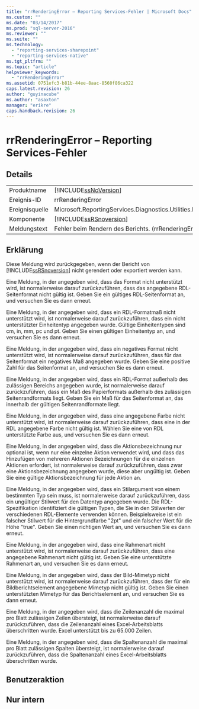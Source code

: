 ```yaml
---
title: "rrRenderingError – Reporting Services-Fehler | Microsoft Docs"
ms.custom: ""
ms.date: "03/14/2017"
ms.prod: "sql-server-2016"
ms.reviewer: ""
ms.suite: ""
ms.technology: 
  - "reporting-services-sharepoint"
  - "reporting-services-native"
ms.tgt_pltfrm: ""
ms.topic: "article"
helpviewer_keywords: 
  - "rrRenderingError"
ms.assetid: 0751efc3-b81b-44ee-8aac-8560f86ca322
caps.latest.revision: 26
author: "guyinacube"
ms.author: "asaxton"
manager: "erikre"
caps.handback.revision: 26
---
```

# rrRenderingError – Reporting Services-Fehler
    
## Details  
  
|||  
|-|-|  
|Produktname|[!INCLUDE[ssNoVersion](../../includes/ssnoversion-md.md)]|  
|Ereignis-ID|rrRenderingError|  
|Ereignisquelle|Microsoft.ReportingServices.Diagnostics.Utilities.ErrorStrings.resources.Strings|  
|Komponente|[!INCLUDE[ssRSnoversion](../../includes/ssrsnoversion-md.md)]|  
|Meldungstext|Fehler beim Rendern des Berichts. (rrRenderingError) %1|  
  
## Erklärung  
 Diese Meldung wird zurückgegeben, wenn der Bericht von [!INCLUDE[ssRSnoversion](../../includes/ssrsnoversion-md.md)] nicht gerendert oder exportiert werden kann.  
  
 Eine Meldung, in der angegeben wird, dass das Format nicht unterstützt wird, ist normalerweise darauf zurückzuführen, dass das angegebene RDL-Seitenformat nicht gültig ist. Geben Sie ein gültiges RDL-Seitenformat an, und versuchen Sie es dann erneut.  
  
 Eine Meldung, in der angegeben wird, dass ein RDL-Formatmaß nicht unterstützt wird, ist normalerweise darauf zurückzuführen, dass ein nicht unterstützter Einheitentyp angegeben wurde. Gültige Einheitentypen sind cm, in, mm, pc und pt. Geben Sie einen gültigen Einheitentyp an, und versuchen Sie es dann erneut.  
  
 Eine Meldung, in der angegeben wird, dass ein negatives Format nicht unterstützt wird, ist normalerweise darauf zurückzuführen, dass für das Seitenformat ein negatives Maß angegeben wurde. Geben Sie eine positive Zahl für das Seitenformat an, und versuchen Sie es dann erneut.  
  
 Eine Meldung, in der angegeben wird, dass ein RDL-Format außerhalb des zulässigen Bereichs angegeben wurde, ist normalerweise darauf zurückzuführen, dass ein Maß des Papierformats außerhalb des zulässigen Seitenrandformats liegt. Geben Sie ein Maß für das Seitenformat an, das innerhalb der gültigen Seitenrandformate liegt.  
  
 Eine Meldung, in der angegeben wird, dass eine angegebene Farbe nicht unterstützt wird, ist normalerweise darauf zurückzuführen, dass eine in der RDL angegebene Farbe nicht gültig ist. Wählen Sie eine von RDL unterstützte Farbe aus, und versuchen Sie es dann erneut.  
  
 Eine Meldung, in der angegeben wird, dass die Aktionsbezeichnung nur optional ist, wenn nur eine einzelne Aktion verwendet wird, und dass das Hinzufügen von mehreren Aktionen Bezeichnungen für die einzelnen Aktionen erfordert, ist normalerweise darauf zurückzuführen, dass zwar eine Aktionsbezeichnung angegeben wurde, diese aber ungültig ist. Geben Sie eine gültige Aktionsbezeichnung für jede Aktion an.  
  
 Eine Meldung, in der angegeben wird, dass ein Stilargument von einem bestimmten Typ sein muss, ist normalerweise darauf zurückzuführen, dass ein ungültiger Stilwert für den Datentyp angegeben wurde. Die RDL-Spezifikation identifiziert die gültigen Typen, die Sie in den Stilwerten der verschiedenen RDL-Elemente verwenden können. Beispielsweise ist ein falscher Stilwert für die Hintergrundfarbe "2pt" und ein falscher Wert für die Höhe "true". Geben Sie einen richtigen Wert an, und versuchen Sie es dann erneut.  
  
 Eine Meldung, in der angegeben wird, dass eine Rahmenart nicht unterstützt wird, ist normalerweise darauf zurückzuführen, dass eine angegebene Rahmenart nicht gültig ist. Geben Sie eine unterstützte Rahmenart an, und versuchen Sie es dann erneut.  
  
 Eine Meldung, in der angegeben wird, dass der Bild-Mimetyp nicht unterstützt wird, ist normalerweise darauf zurückzuführen, dass der für ein Bildberichtselement angegebene Mimetyp nicht gültig ist. Geben Sie einen unterstützten Mimetyp für das Berichtselement an, und versuchen Sie es dann erneut.  
  
 Eine Meldung, in der angegeben wird, dass die Zeilenanzahl die maximal pro Blatt zulässigen Zeilen übersteigt, ist normalerweise darauf zurückzuführen, dass die Zeilenanzahl eines Excel-Arbeitsblatts überschritten wurde. Excel unterstützt bis zu 65.000 Zeilen.  
  
 Eine Meldung, in der angegeben wird, dass die Spaltenanzahl die maximal pro Blatt zulässigen Spalten übersteigt, ist normalerweise darauf zurückzuführen, dass die Spaltenanzahl eines Excel-Arbeitsblatts überschritten wurde.  
  
## Benutzeraktion  
  
## Nur intern  
  